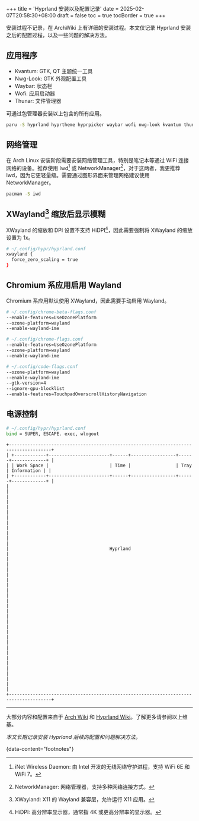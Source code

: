+++
title = 'Hyprland 安装以及配置记录'
date = 2025-02-07T20:58:30+08:00
draft = false
toc = true
tocBorder = true
+++

安装过程不记录，在 ArchWiki 上有详细的安装过程。本文仅记录 Hyprland 安装之后的配置过程，以及一些问题的解决方法。

## 应用程序

- Kvantum: GTK, QT 主题统一工具
- Nwg-Look: GTK 外观配置工具
- Waybar: 状态栏
- Wofi: 应用启动器
- Thunar: 文件管理器

可通过包管理器安装以上包含的所有应用。

```sh
paru -S hyprland hyprtheme hyprpicker waybar wofi nwg-look kvantum thunar
```

## 网络管理

在 Arch Linux 安装阶段需要安装网络管理工具，特别是笔记本等通过 WiFi 连接网络的设备。推荐使用 Iwd[^1] 或 NetworkManager[^2]，对于这两者，我更推荐 Iwd，因为它更轻量级。需要通过图形界面来管理网络建议使用 NetworkManager。

```sh
pacman -S iwd
```

## XWayland[^3] 缩放后显示模糊

XWayland 的缩放和 DPI 设置不支持 HiDPI[^4]，因此需要强制将 XWayland 的缩放设置为 1x。

```sh
# ~/.config/hypr/hyprland.conf
xwayland {
  force_zero_scaling = true
}
```

## Chromium 系应用启用 Wayland

Chromium 系应用默认使用 XWayland，因此需要手动启用 Wayland。

```sh
# ~/.config/chrome-beta-flags.conf
--enable-features=UseOzonePlatform
--ozone-platform=wayland
--enable-wayland-ime

# ~/.config/chrome-flags.conf
--enable-features=UseOzonePlatform
--ozone-platform=wayland
--enable-wayland-ime

# ~/.config/code-flags.conf
--ozone-platform=wayland
--enable-wayland-ime
--gtk-version=4
--ignore-gpu-blocklist
--enable-features=TouchpadOverscrollHistoryNavigation
```

## 电源控制

```sh
# ~/.config/hypr/hyprland.conf
bind = SUPER, ESCAPE. exec, wlogout
```

```goat
+--------------------------------------------------------------------------------------+
| +------------+-----------------------+------+-----------------+------+-------------+ |
| | Work Space |                       | Time |                 | Tray | Information | |
| +------------+-----------------------+------+-----------------+------+-------------+ |
|                                                                                      |
|                                                                                      |
|                                                                                      |
|                                                                                      |
|                                                                                      |
|                                                                                      |
|                                      Hyprland                                        |
|                                                                                      |
|                                                                                      |
|                                                                                      |
|                                                                                      |
|                                                                                      |
|                                                                                      |
|                                                                                      |
|                                                                                      |
|                                                                                      |
|                                                                                      |
|                                                                                      |
|                                                                                      |
|                                                                                      |
+--------------------------------------------------------------------------------------+
```

---

大部分内容和配置来自于 [Arch Wiki](https://wiki.archlinux.org/title/Main_page) 和 [Hyprland Wiki](https://wiki.hyprland.org/)。了解更多请参阅以上维基。

_本文长期记录安装 Hyprland 后续的配置和问题解决方法。_

{data-content="footnotes"}

[^1]: iNet Wireless Daemon: 由 Intel 开发的无线网络守护进程，支持 WiFi 6E 和 WiFi 7。

[^2]: NetworkManager: 网络管理器，支持多种网络连接方式。

[^3]: XWayland: X11 的 Wayland 兼容层，允许运行 X11 应用。

[^4]: HiDPI: 高分辨率显示器，通常指 4K 或更高分辨率的显示器。

